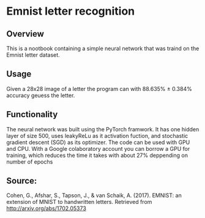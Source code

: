 # Emnist letter recognition

## Overview  
This is a nootbook containing a simple neural network that was traind on the Emnist letter dataset.


## Usage  
Given a 28x28 image of a letter the program can with 88.635% ± 0.384% accuracy geuess the letter.


## Functionality  
The neural network was built using the PyTorch framwork. It has one hidden layer of size 500, uses leakyReLu as it activation fuction,
and stochastic gradient descent (SGD) as its optimizer. The code can be used with GPU and CPU. With a Google colaboratory account you can borrow a GPU for training, which reduces the time it takes with about 27% deppending on number of epochs   



## Source:  
Cohen, G., Afshar, S., Tapson, J., & van Schaik, A. (2017). EMNIST: an extension of MNIST to handwritten letters. Retrieved from http://arxiv.org/abs/1702.05373
